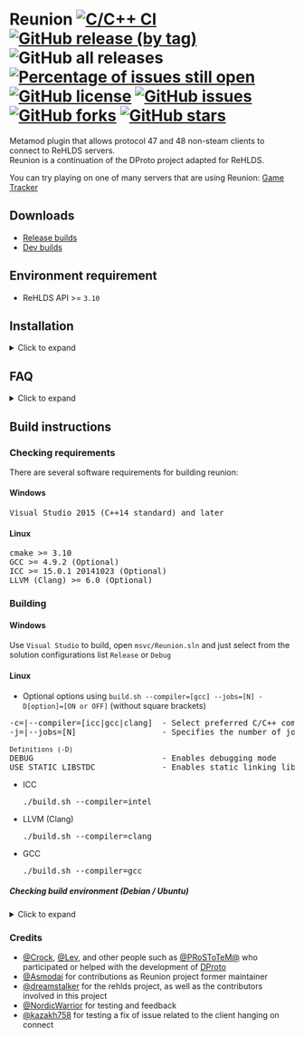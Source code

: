# Reunion [![C/C++ CI](https://github.com/rehlds/reunion/actions/workflows/build.yml/badge.svg)](https://github.com/rehlds/reunion/actions/workflows/build.yml) [![GitHub release (by tag)](https://img.shields.io/github/downloads/rehlds/reunion/latest/total)](https://github.com/rehlds/reunion/releases/latest) ![GitHub all releases](https://img.shields.io/github/downloads/rehlds/reunion/total) [![Percentage of issues still open](http://isitmaintained.com/badge/open/rehlds/reunion.svg)](http://isitmaintained.com/project/rehlds/reunion "Percentage of issues still open") [![GitHub license](https://img.shields.io/github/license/rehlds/reunion.svg?longCache=true&style=flat-square)](https://github.com/rehlds/reunion/blob/master/LICENSE.md) [![GitHub issues](https://img.shields.io/github/issues/rehlds/reunion.svg?longCache=true&style=flat-square)](https://github.com/rehlds/reunion/issues) [![GitHub forks](https://img.shields.io/github/forks/rehlds/reunion.svg?longCache=true&style=flat-square)](https://github.com/rehlds/reunion/network) [![GitHub stars](https://img.shields.io/github/stars/rehlds/reunion.svg?longCache=true&style=flat-square)](https://github.com/rehlds/reunion/stargazers)


Metamod plugin that allows protocol 47 and 48 non-steam clients to connect to ReHLDS servers.<br/>
Reunion is a continuation of the DProto project adapted for ReHLDS.<br/>

You can try playing on one of many servers that are using Reunion: [Game Tracker](http://www.gametracker.com/search/?search_by=server_variable&search_by2=reu_version)

## Downloads
* [Release builds](https://github.com/rehlds/reunion/releases)
* [Dev builds](https://github.com/rehlds/reunion/actions/workflows/build.yml)

## Environment requirement
* ReHLDS API >= `3.10`

## Installation

<details>
<summary>Click to expand</summary>

1. Go to `<gamedir>/addons/` and make new directory named `reunion`<br/>
`<gamedir>` - its a game directory (cstrike for Counter-Strike, valve for Half-Life, etc)

2. Copy `reunion_mm.dll` or `reunion_mm_i386.so` to `<gamedir>/addons/reunion/`

3. Go to metamod installation directory (usually its `<gamedir>/addons/metamod/`) and edit `plugins.ini`:<br/>
add this line at the beginning of the file<br/>
for windows<br/>
`win32 addons\reunion\reunion_mm.dll`<br/>
for linux<br/>
`linux addons/reunion/reunion_mm_i386.so`<br/>

4. Copy `reunion.cfg` to server root or gamedir.

5. Start the server. When server loads, type `meta list` in console. You'll see something like this:
```
        Currently loaded plugins:
              description      stat pend  file              vers      src   load  unlod
         [ 1] Reunion          RUN   -    reunion_mm_i386.  v0.1.58   ini   Start Never
         [ 2] AMX Mod X        RUN   -    amxmodx_mm_i386.  v1.8.1.3  ini   Start ANY
        2 plugins, 2 running
```
6. Ready to use

If reunion doesn't work, meta list says this:<br/>
```
Currently loaded plugins:
      description      stat pend  file              vers      src   load  unlod
 [ 1] Reunion          fail load  reunion_mm_i386.  v0.1.65   ini   Start Never
```
Start server with `-console +log on +mp_logecho 1` parameters and look through console output.<br/>
You'll find the reason there.
</details>

## FAQ
<details>
<summary>Click to expand</summary>

* `Q` I configured `SteamIdHashSalt` as well as in the dproto, but players get a different steamids. Why?<br/>
  `A` Reunion uses an another hashing algorythm with improved security. Knowing of someones's steamid before enabling `SteamIdHashSalt` doesn't help to get same id after hashing.

* `Q` Is it possible to do something against steamid changers?<br/>
  `A` No, idchangers generates a correct authorization tickets and it's impossible on serverside identify that steamid was changed. You can only set a `SteamIdHashSalt` option to prevent a substitution to specific steamid of another player.

* `Q` Why some server monitorings can't receive the players list from server?<br/>
  `A` They use an incorrect query format and must be rewritten using latest <a href="https://github.com/xPaw/PHP-Source-Query">PHP-Source-Query</a> script or equivalent.

* `Q` In dproto was option Game_Name, but in reunion it has not. How to change the game name?<br/>
  `A` Use plugin.

* `Q` Why has `SmartSteamEmu3` support been removed?<br/>
  `A` To open-source the Reunion project, we had to remove some sensitive components.<br/>
   This includes the `SmartSteamEmu3` emulator's authorization code.
   Removing it won't significantly affect server online activity since this emulator is rare among non-steam clients.

</details>

## Build instructions
### Checking requirements
There are several software requirements for building reunion:

#### Windows
<pre>
Visual Studio 2015 (C++14 standard) and later
</pre>

#### Linux
<pre>
cmake >= 3.10
GCC >= 4.9.2 (Optional)
ICC >= 15.0.1 20141023 (Optional)
LLVM (Clang) >= 6.0 (Optional)
</pre>

### Building

#### Windows
Use `Visual Studio` to build, open `msvc/Reunion.sln` and just select from the solution configurations list `Release` or `Debug`

#### Linux

* Optional options using `build.sh --compiler=[gcc] --jobs=[N] -D[option]=[ON or OFF]` (without square brackets)

<pre>
-c=|--compiler=[icc|gcc|clang]  - Select preferred C/C++ compiler to build
-j=|--jobs=[N]                  - Specifies the number of jobs (commands) to run simultaneously (For faster building)

<sub>Definitions (-D)</sub>
DEBUG                           - Enables debugging mode
USE_STATIC_LIBSTDC              - Enables static linking library libstdc++
</pre>

* ICC          <pre>./build.sh --compiler=intel</pre>
* LLVM (Clang) <pre>./build.sh --compiler=clang</pre>
* GCC          <pre>./build.sh --compiler=gcc</pre>

##### Checking build environment (Debian / Ubuntu)

<details>
<summary>Click to expand</summary>

<ul>
<li>
Installing required packages
<pre>
sudo dpkg --add-architecture i386
sudo apt-get update
sudo apt-get install -y gcc-multilib g++-multilib
sudo apt-get install -y build-essential
sudo apt-get install -y libc6-dev libc6-dev-i386
</pre>
</li>

<li>
Select the preferred C/C++ Compiler installation
<pre>
1) sudo apt-get install -y gcc g++
2) sudo apt-get install -y clang
</pre>
</li>
</ul>
</details>

### Credits
* [@Crock](https://github.com/theCrock), [@Lev](https://github.com/LevShisterov), and other people such as [@PRoSToTeM@](https://github.com/WPMGPRoSToTeMa) who participated or helped with the development of [DProto](https://cs.rin.ru/forum/viewtopic.php?f=29&t=55986)
* [@Asmodai](https://github.com/theAsmodai) for contributions as Reunion project former maintainer
* [@dreamstalker](https://github.com/dreamstalker) for the rehlds project, as well as the contributors involved in this project
* [@NordicWarrior](https://github.com/Nord1cWarr1or) for testing and feedback
* [@kazakh758](https://github.com/kazakh758) for testing a fix of issue related to the client hanging on connect
